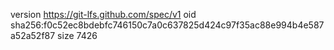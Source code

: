 version https://git-lfs.github.com/spec/v1
oid sha256:f0c52ec8bdebfc746150c7a0c637825d424c97f35ac88e994b4e587a52a52f87
size 7426
